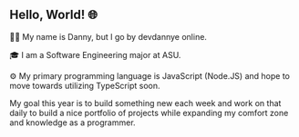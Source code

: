 ## Hello, World! 🌐

👨‍💻 My name is Danny, but I go by devdannye online.

🎓 I am a Software Engineering major at ASU.

⚙ My primary programming language is JavaScript (Node.JS) and hope to move towards utilizing TypeScript soon.

My goal this year is to build something new each week and work on that daily to build a nice portfolio of projects while expanding my comfort zone and knowledge as a programmer.
<!--
**devdannye/devdannye** is a ✨ _special_ ✨ repository because its `README.md` (this file) appears on your GitHub profile.

Here are some ideas to get you started:

- 🔭 I’m currently working on ...
- 🌱 I’m currently learning ...
- 👯 I’m looking to collaborate on ...
- 🤔 I’m looking for help with ...
- 💬 Ask me about ...
- 📫 How to reach me: ...
- 😄 Pronouns: ...
- ⚡ Fun fact: ...
-->
